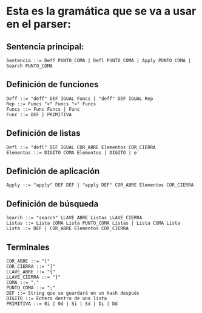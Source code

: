 # Esta es la gramática que se va a usar en el parser:
## Sentencia principal:
```
Sentencia ::= Deff PUNTO_COMA | Defl PUNTO_COMA | Apply PUNTO_COMA | Search PUNTO_COMA
```
## Definición de funciones
```
Deff ::= "deff" DEF IGUAL Funcs | "deff" DEF IGUAL Rep
Rep ::= Funcs "<" Funcs ">" Funcs
Funcs ::= Func Funcs | Func
Func ::= DEF | PRIMITIVA
```
## Definición de listas
```
Defl ::= "defl" DEF IGUAL COR_ABRE Elementos COR_CIERRA
Elementos ::= DIGITO COMA Elementos | DIGITO | e
```
## Definición de aplicación
```
Apply ::= "apply" DEF DEF | "apply DEF" COR_ABRE Elementos COR_CIERRA
```
## Definición de búsqueda
```
Search ::= "search" LLAVE_ABRE Listas LLAVE_CIERRA
Listas ::= Lista COMA Lista PUNTO_COMA Listas | Lista COMA Lista
Lista ::= DEF | COR_ABRE Elementos COR_CIERRA
```
## Terminales
```
COR_ABRE ::= "["
COR_CIERRA ::= "]"
LLAVE_ABRE ::= "{"
LLAVE_CIERRA ::= "}"
COMA ::= ","
PUNTO_COMA ::= ";"
DEF ::= String que se guardará en un Hash después
DIGITO ::= Entero dentro de una lista
PRIMITIVA ::= 0i | 0d | Si | Sd | Di | Dd
```